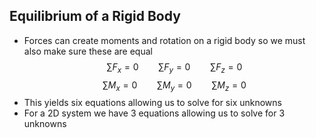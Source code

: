 ## Equilibrium of a Rigid Body
- Forces can create moments and rotation on a rigid body so we must also make sure these are equal
$$ \sum F_x = 0 \qquad \sum F_y = 0 \qquad \sum F_z = 0 $$
$$  \sum M_x = 0 \qquad \sum M_y = 0 \qquad \sum M_z = 0  $$
- This yields six equations allowing us to solve for six unknowns
- For a 2D system we have 3 equations allowing us to solve for 3 unknowns